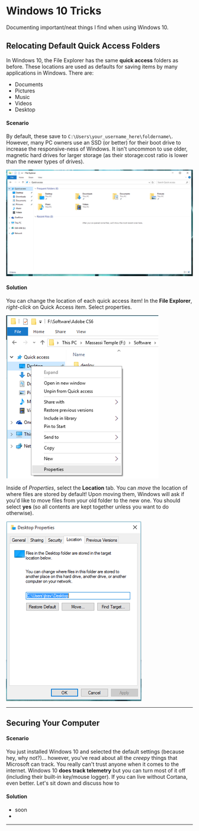# Windows 10 Tricks

Documenting important/neat things I find when using Windows 10.


## Relocating Default Quick Access Folders

In Windows 10, the File Explorer has the same **quick access** folders as before. These locations are used as defaults for saving items by many applications in Windows. There are:

* Documents
* Pictures
* Music
* Videos
* Desktop

#### Scenario

By default, these save to `C:\Users\your_username_here\foldername\`. However, many PC owners use an SSD (or better) for their boot drive to increase the responsive-ness of Windows. It isn't uncommon to use older, magnetic hard drives for larger storage (as their storage:cost ratio is lower than the newer types of drives). 

![file_explorer.png](file_explorer.png)

#### Solution

You can change the location of each quick access item! In the **File Explorer**, *right-click* on Quick Access item. Select properties.

![quick_access_context.png](quick_access_context.png)

Inside of *Properties*, select the **Location** tab. You can *move* the location of where files are stored by default! Upon moving them, Windows will ask if you'd like to move files from your old folder to the new one. You should select **yes** (so all contents are kept together unless you want to do otherwise).

![quick_access_properties_location.png](quick_access_properties_location.png)


---


## Securing Your Computer

#### Scenario

You just installed Windows 10 and selected the default settings (because hey, why not?)... however, you've read about all the *creepy* things that Microsoft can track. You really can't trust anyone when it comes to the internet. Windows 10 **does track telemetry** but you can turn most of it off (including their built-in key/mouse logger). If you can live without Cortana, even better. Let's sit down and discuss how to 

#### Solution

- soon
- 

---
